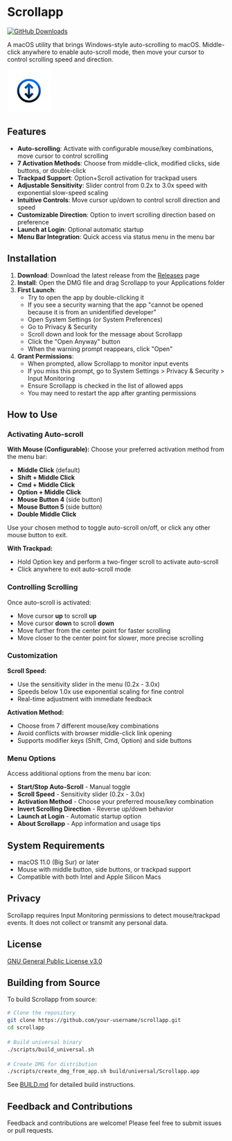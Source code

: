 # Scrollapp

[![GitHub Downloads](https://img.shields.io/github/downloads/fromis-9/scrollapp/total.svg)](https://github.com/fromis-9/scrollapp/releases)

A macOS utility that brings Windows-style auto-scrolling to macOS. Middle-click anywhere to enable auto-scroll mode, then move your cursor to control scrolling speed and direction.

<img src="img/scrollappicon.png" width="100" alt="Scrollapp Icon">

## Features

- **Auto-scrolling**: Activate with configurable mouse/key combinations, move cursor to control scrolling
- **7 Activation Methods**: Choose from middle-click, modified clicks, side buttons, or double-click
- **Trackpad Support**: Option+Scroll activation for trackpad users
- **Adjustable Sensitivity**: Slider control from 0.2x to 3.0x speed with exponential slow-speed scaling
- **Intuitive Controls**: Move cursor up/down to control scroll direction and speed
- **Customizable Direction**: Option to invert scrolling direction based on preference
- **Launch at Login**: Optional automatic startup
- **Menu Bar Integration**: Quick access via status menu in the menu bar

## Installation

1. **Download**: Download the latest release from the [Releases](https://github.com/fromis-9/scrollapp/releases) page
2. **Install**: Open the DMG file and drag Scrollapp to your Applications folder
3. **First Launch**: 
   - Try to open the app by double-clicking it
   - If you see a security warning that the app "cannot be opened because it is from an unidentified developer"
   - Open System Settings (or System Preferences)
   - Go to Privacy & Security
   - Scroll down and look for the message about Scrollapp
   - Click the "Open Anyway" button 
   - When the warning prompt reappears, click "Open"
4. **Grant Permissions**:
   - When prompted, allow Scrollapp to monitor input events
   - If you miss this prompt, go to System Settings > Privacy & Security > Input Monitoring
   - Ensure Scrollapp is checked in the list of allowed apps
   - You may need to restart the app after granting permissions

## How to Use

### Activating Auto-scroll

**With Mouse (Configurable):**
Choose your preferred activation method from the menu bar:
- **Middle Click** (default)
- **Shift + Middle Click**
- **Cmd + Middle Click** 
- **Option + Middle Click**
- **Mouse Button 4** (side button)
- **Mouse Button 5** (side button)
- **Double Middle Click**

Use your chosen method to toggle auto-scroll on/off, or click any other mouse button to exit.

**With Trackpad:**
- Hold Option key and perform a two-finger scroll to activate auto-scroll
- Click anywhere to exit auto-scroll mode

### Controlling Scrolling

Once auto-scroll is activated:
- Move cursor **up** to scroll **up**
- Move cursor **down** to scroll **down**
- Move further from the center point for faster scrolling
- Move closer to the center point for slower, more precise scrolling

### Customization

**Scroll Speed:**
- Use the sensitivity slider in the menu (0.2x - 3.0x)
- Speeds below 1.0x use exponential scaling for fine control
- Real-time adjustment with immediate feedback

**Activation Method:**
- Choose from 7 different mouse/key combinations
- Avoid conflicts with browser middle-click link opening
- Supports modifier keys (Shift, Cmd, Option) and side buttons

### Menu Options

Access additional options from the menu bar icon:
- **Start/Stop Auto-Scroll** - Manual toggle
- **Scroll Speed** - Sensitivity slider (0.2x - 3.0x)
- **Activation Method** - Choose your preferred mouse/key combination
- **Invert Scrolling Direction** - Reverse up/down behavior
- **Launch at Login** - Automatic startup option
- **About Scrollapp** - App information and usage tips

## System Requirements

- macOS 11.0 (Big Sur) or later
- Mouse with middle button, side buttons, or trackpad support
- Compatible with both Intel and Apple Silicon Macs

## Privacy

Scrollapp requires Input Monitoring permissions to detect mouse/trackpad events. It does not collect or transmit any personal data.

## License

[GNU General Public License v3.0](LICENSE)

## Building from Source

To build Scrollapp from source:

```bash
# Clone the repository
git clone https://github.com/your-username/scrollapp.git
cd scrollapp

# Build universal binary
./scripts/build_universal.sh

# Create DMG for distribution
./scripts/create_dmg_from_app.sh build/universal/Scrollapp.app
```

See [BUILD.md](BUILD.md) for detailed build instructions.

## Feedback and Contributions

Feedback and contributions are welcome! Please feel free to submit issues or pull requests.
